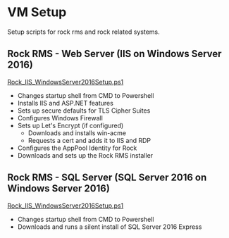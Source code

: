 # VM Setup

Setup scripts for rock rms and rock related systems.

## Rock RMS - Web Server (IIS on Windows Server 2016)

[Rock_IIS_WindowsServer2016Setup.ps1](./Rock_IIS_WindowsServer2016Setup.ps1)

 - Changes startup shell from CMD to Powershell
 - Installs IIS and ASP.NET features
 - Sets up secure defaults for TLS Cipher Suites
 - Configures Windows Firewall
 - Sets up Let's Encrypt (if configured)
   - Downloads and installs win-acme
   - Requests a cert and adds it to IIS and RDP
 - Configures the AppPool Identity for Rock
 - Downloads and sets up the Rock RMS installer

## Rock RMS - SQL Server (SQL Server 2016 on Windows Server 2016)

[Rock_IIS_WindowsServer2016Setup.ps1](./Rock_IIS_WindowsServer2016Setup.ps1)

 - Changes startup shell from CMD to Powershell
 - Downloads and runs a silent install of SQL Server 2016 Express